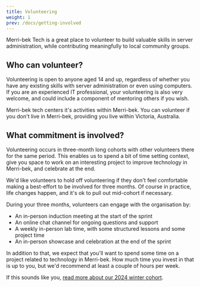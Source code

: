 ```yaml
---
title: Volunteering
weight: 1
prev: /docs/getting-involved
---
```


Merri-bek Tech is a great place to volunteer to build valuable skills in server administration, while contributing meaningfully to local community groups.

## Who can volunteer?

Volunteering is open to anyone aged 14 and up, regardless of whether you have any existing skills with server administration or even using computers. If you are an experienced IT professional, your volunteering is also very welcome, and could include a component of mentoring others if you wish.

Merri-bek tech centers it's activities within Merri-bek. You can volunteer if you don't live in Merri-bek, providing you live within Victoria, Australia.

## What commitment is involved?

Volunteering occurs in three-month long cohorts with other volunteers there for the same period. This enables us to spend a bit of time setting context, give you space to work on an interesting project to improve technology in Merri-bek, and celebrate at the end.

We'd like volunteers to hold off volunteering if they don't feel comfortable making a best-effort to be involved for three months. Of course in practice, life changes happen, and it's ok to pull out mid-cohort if necessary.

During your three months, volunteers can engage with the organisation by:

* An in-person induction meeting at the start of the sprint
* An online chat channel for ongoing questions and support
* A weekly in-person lab time, with some structured lessons and some project time
* An in-person showcase and celebration at the end of the sprint

In addition to that, we expect that you'll want to spend some time on a project related to technology in Merri-bek. How much time you invest in that is up to you, but we'd recommend at least a couple of hours per week.

If this sounds like you, [read more about our 2024 winter cohort](/get-involved/cohort1).